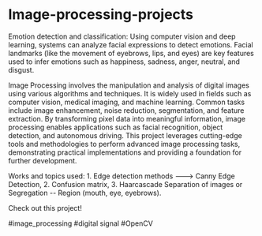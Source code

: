 # Image-processing-projects

Emotion detection and classification: Using computer vision and deep learning, systems can analyze facial expressions to detect emotions. Facial landmarks (like the movement of eyebrows, lips, and eyes) are key features used to infer emotions such as happiness, sadness, anger, neutral, and disgust. 

Image Processing involves the manipulation and analysis of digital images using various algorithms and techniques. It is widely used in fields such as computer vision, medical imaging, and machine learning. Common tasks include image enhancement, noise reduction, segmentation, and feature extraction. By transforming pixel data into meaningful information, image processing enables applications such as facial recognition, object detection, and autonomous driving. This project leverages cutting-edge tools and methodologies to perform advanced image processing tasks, demonstrating practical implementations and providing a foundation for further development.

Works and topics used: 1. Edge detection methods ---> Canny Edge Detection, 2. Confusion matrix, 3. Haarcascade Separation of images or Segregation -- Region (mouth, eye, eyebrows).

Check out this project!

#image_processing #digital signal #OpenCV
